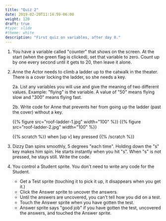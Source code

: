 ```yaml
---
title: "Quiz 2"
date: 2019-02-20T11:14:59-06:00
weight: 120
draft: true
#type: slide
#theme: white
description: "First quiz on variables, after day 8."
---
```


1. You have a variable called "counter" that shows on the screen. At
   the start (when the green flag is clicked), set that variable to
   zero. Count up by one every second until it gets to 20, then leave
   it alone.
   
2. Anne the Actor needs to climb a ladder up to the catwalk in the
   theater. There is a cover locking the ladder, so she needs a key.
   
     2a. List any variables you will use and give the meaning of two
     different values. Example: "flying" is the variable. A value of
     "50" means flying slow and "300" means flying fast.
   
     2b. Write code for Anne that prevents her from going up the ladder
     (past the cover) without a key.

     {{% figure src="roof-ladder-1.jpg" width="100" %}}
     {{% figure src="roof-ladder-2.jpg" width="100" %}}

      {{% scratch %}} 
      when [up v] key pressed
      {{% /scratch %}}

3. Dizzy Dan spins smoothly, 5 degrees "each time". Holding down the
   "s" key makes him spin. He starts instantly when you hit "s". When
   "s" is not pressed, he stays still. Write the code.
   
   
4. You control a Student sprite. You don't need to write any code for
   the Student. 
   
   * Get a Test sprite (touching it to pick it up, it disappears when
   you get it.)
   * Click the Answer sprite to uncover the answers. 
   * Until the answers are uncovered, you can't tell how you did on a test.
   * Touch the Answer sprite when you have gotten the test. 
   * Answer sprite says "good job" if you have gotten the test,
     uncovered the answers, and touched the Answer sprite.
   
   


